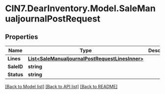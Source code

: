 # CIN7.DearInventory.Model.SaleManualjournalPostRequest

## Properties

| Name       | Type                                                                                                | Description | Notes      |
| ---------- | --------------------------------------------------------------------------------------------------- | ----------- | ---------- |
| **Lines**  | [**List&lt;SaleManualjournalPostRequestLinesInner&gt;**](SaleManualjournalPostRequestLinesInner.md) |             | [optional] |
| **SaleID** | **string**                                                                                          |             | [optional] |
| **Status** | **string**                                                                                          |             | [optional] |

[[Back to Model list]](../README.md#documentation-for-models) [[Back to API list]](../README.md#documentation-for-api-endpoints) [[Back to README]](../README.md)
